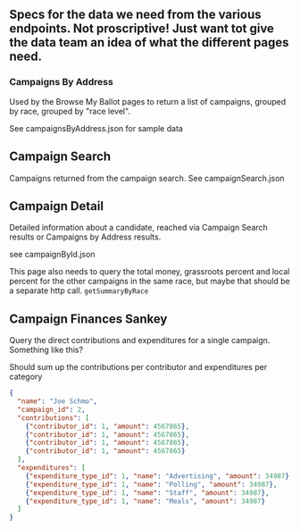 ## Specs for the data we need from the various endpoints.  Not proscriptive! Just want tot give the data team an idea of what the different pages need.

### Campaigns By Address
Used by the Browse My Ballot pages to return a list of campaigns, grouped by race, grouped by "race level".

See campaignsByAddress.json for sample data

## Campaign Search
Campaigns returned from the campaign search.  See campaignSearch.json

## Campaign Detail
Detailed information about a candidate, reached via Campaign Search results or Campaigns by Address results.

see campaignById.json

This page also needs to query the total money, grassroots percent and local percent for the other campaigns 
in the same race, but maybe that should be a separate http call.  `getSummaryByRace`

## Campaign Finances Sankey
Query the direct contributions and expenditures for a single campaign. Something like this?

Should sum up the contributions per contributor and expenditures per category

```json
{
  "name": "Joe Schmo",
  "campaign_id": 2,
  "contributions": [
    {"contributor_id": 1, "amount": 4567865},
    {"contributor_id": 1, "amount": 4567865},
    {"contributor_id": 1, "amount": 4567865},
    {"contributor_id": 1, "amount": 4567865}
  ],
  "expenditures": [
    {"expenditure_type_id": 1, "name": "Advertising", "amount": 34987},
    {"expenditure_type_id": 1, "name": "Polling", "amount": 34987},
    {"expenditure_type_id": 1, "name": "Staff", "amount": 34987},
    {"expenditure_type_id": 1, "name": "Meals", "amount": 34987}
  ]
}
```